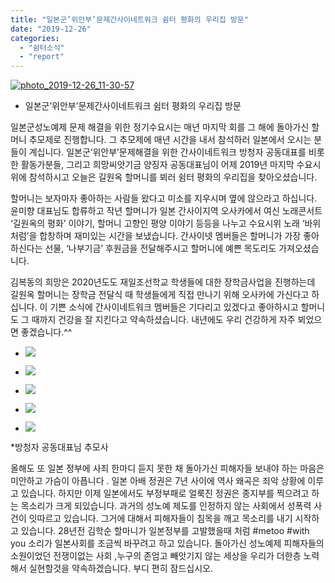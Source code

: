 ```yaml
---
title: "일본군’위안부’문제간사이네트워크 쉼터 평화의 우리집 방문"
date: "2019-12-26"
categories: 
  - "쉼터소식"
  - "report"
---
```


[![](https://kimbokdong.com/wp-content/uploads/2019/12/photo_2019-12-26_11-30-57-1068x801.jpg "photo_2019-12-26_11-30-57")](https://kimbokdong.com/wp-content/uploads/2019/12/photo_2019-12-26_11-30-57.jpg)

- 일본군’위안부’문제간사이네트워크 쉼터 평화의 우리집 방문

일본군성노예제 문제 해결을 위한 정기수요시는 매년 마지막 회를 그 해에 돌아가신 할머니 추모제로 진행합니다. 그 추모제에 매년 시간을 내서 참석하러 일본에서 오시는 분들이 계십니다. 일본군‘위안부’문제해결을 위한 간사이네트워크 방청자 공동대표를 비롯한 활동가분들, 그리고 희망씨앗기금 양징자 공동대표님이 어제 2019년 마지막 수요시위에 참석하시고 오늘은 길원옥 할머니를 뵈러 쉼터 평화의 우리집을 찾아오셨습니다.

할머니는 보자마자 좋아하는 사람들 왔다고 미소를 지우시며 옆에 않으라고 하십니다. 윤미향 대표님도 합류하고 작년 할머니가 일본 간사이지역 오사카에서 여신 노래콘서트 ‘길원옥의 평화’ 이야기, 할머니 고향인 평양 이야기 등등을 나누고 수요시위 노래 ‘바위처럼’을 합창하며 재미있는 시간을 보냈습니다. 간사이넷 멤버들은 할머니가 가장 좋아하신다는 선물, ‘나부기금’ 후원금을 전달해주시고 할머니에 예쁜 목도리도 가져오셨습니다.

김복동의 희망은 2020년도도 재일조선학교 학생들에 대한 장학금사업을 진행하는데 길원옥 할머니는 장학금 전달식 때 학생들에게 직접 만나기 위해 오사카에 가신다고 하십니다. 이 기쁜 소식에 간사이네트워크 멤버들은 기다리고 있겠다고 좋아하시고 할머니도 그 때까지 건강을 잘 지킨다고 약속하셨습니다. 내년에도 우리 건강하게 자주 뵈었으면 좋겠습니다.^^

- ![](https://kimbokdong.com/wp-content/uploads/2019/12/photo_2019-12-26_11-30-57-1024x768.jpg)
    
- ![](https://kimbokdong.com/wp-content/uploads/2019/12/photo_2019-12-26_11-31-15-1024x768.jpg)
    
- ![](https://kimbokdong.com/wp-content/uploads/2019/12/photo_2019-12-26_10-45-00-1-1024x768.jpg)
    
- ![](https://kimbokdong.com/wp-content/uploads/2019/12/photo_2019-12-26_10-45-01-1024x768.jpg)
    
- ![](https://kimbokdong.com/wp-content/uploads/2019/12/photo_2019-12-26_10-45-02-1024x768.jpg)
    

\*방청자 공동대표님 추모사

올해도 또 일본 정부에 사죄 한마디 듣지 못한 채 돌아가신 피해자들 보내야 하는 마음은 미안하고 가슴이 아픕니다 . 일본 아배 정권은 7년 사이에 역사 왜곡은 죄악 상황에 이루고 있습니다. 하지만 이제 일본에서도 부정부패로 얼룩진 정권은 종지부를 찍으려고 하는 목소리가 크게 되있습니다. 과거의 성노예 제도를 인정하지 않는 사회에서 성폭력 사건이 잇따르고 있습니다. 그거에 대해서 피해자들이 침목을 깨고 목소리를 내기 시작하고 있습니다. 28년전 김학순 할마니가 일본정부를 고발했을때 처럼 #metoo #with you 소리가 일본사회를 조금씩 바꾸려고 하고 있습니다. 돌아가신 성노예제 피해자들의 소원이었던 전쟁이없는 사회 ,누구의 존엄고 빼앗기지 않는 세상을 우리가 더한층 노력해서 실현할것을 약속하겠습니다. 부디 편히 잠드십시오.
